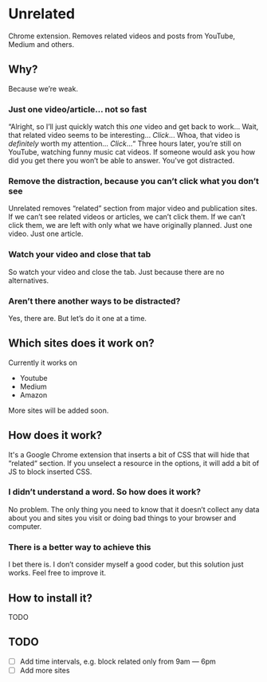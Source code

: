 # Unrelated
Chrome extension. Removes related videos and posts from YouTube, Medium and others.

## Why?
Because we’re weak. 

### Just one video/article... not so fast
“Alright, so I’ll just quickly watch this _one_ video and get back to work... Wait, that related video seems to be interesting... _Click_... Whoa, that video is _definitely_ worth my attention... _Click_...“ Three hours later, you’re still on YouTube, watching funny music cat videos. If someone would ask you how did you get there you won’t be able to answer.
You've got distracted. 

### Remove the distraction, because you can’t click what you don’t see 
Unrelated removes “related” section from major video and publication sites. If we can’t see related videos or articles, we can’t click them. If we can’t click them, we are left with only what we have originally planned. Just one video. Just one article.  

### Watch your video and close that tab
So watch your video and close the tab. Just because there are no alternatives. 

### Aren’t there another ways to be distracted? 
Yes, there are. But let’s do it one at a time. 

## Which sites does it work on? 
Currently it works on 
 - Youtube
 - Medium 
 - Amazon
 
 More sites will be added soon. 
 

## How does it work? 
It's a Google Chrome extension that inserts a bit of CSS that will hide that “related“ section. If you unselect a resource in the options, it will add a bit of JS to block inserted CSS. 

### I didn’t understand a word. So how does it work? 
No problem. The only thing you need to know that it doesn’t collect any data about you and sites you visit or doing bad things to your browser and computer. 

### There is a better way to achieve this
I bet there is. I don’t consider myself a good coder, but this solution just works. Feel free to improve it.

## How to install it? 
TODO


## TODO
- [ ] Add time intervals, e.g. block related only from 9am — 6pm 
- [ ] Add more sites
